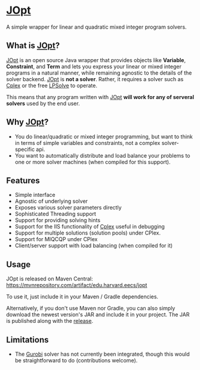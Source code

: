 # [JOpt](http://www.eecs.harvard.edu/jopt/)

A simple wrapper for linear and quadratic mixed integer program solvers.

## What is [JOpt](http://www.eecs.harvard.edu/jopt/)?

[JOpt](http://www.eecs.harvard.edu/jopt/) is an open source Java
wrapper that provides objects like **Variable**, **Constraint**, and
**Term** and lets you express your linear or mixed integer programs in
a natural manner, while remaining agnostic to the details of the
solver backend. [JOpt](http://www.eecs.harvard.edu/jopt/) is **not a
solver**. Rather, it requires a solver such as
[Cplex](https://www-01.ibm.com/software/commerce/optimization/cplex-optimizer/)
or the free [LPSolve](http://lpsolve.sourceforge.net/5.5/) to operate.

This means that any program written with
[JOpt](http://www.eecs.harvard.edu/jopt/) **will work for any of
serveral solvers** used by the end user.</p>

## Why [JOpt](http://www.eecs.harvard.edu/jopt/)?

 * You do linear/quadratic or mixed integer programming, but want
   to think in terms of simple variables and constraints, not a
   complex solver-specific api.
 * You want to automatically distribute and load balance your
   problems to one or more solver machines (when compiled for
   this support).

## Features

 * Simple interface
 * Agnostic of underlying solver
 * Exposes various solver parameters directly
 * Sophisticated Threading support
 * Support for providing solving hints
 * Support for the IIS functionality
   of [Cplex](https://www-01.ibm.com/software/commerce/optimization/cplex-optimizer/") useful in debugging
 * Support for multiple solutions (solution pools) under CPlex.
 * Support for MIQCQP under CPlex
 * Client/server support with load balancing (when compiled for it)
 
 ## Usage
 JOpt is released on Maven Central: https://mvnrepository.com/artifact/edu.harvard.eecs/jopt
 
 To use it, just include it in your Maven / Gradle dependencies.
 
 Alternatively, if you don't use Maven nor Gradle, you can also simply download the newest version's JAR and include it in your project.
 The JAR is published along with the [release](https://github.com/blubin/JOpt/releases/).

## Limitations

 * The <a href="http://www.gurobi.com/">Gurobi</a> solver has not
   currently been integrated, though this would be straightforward to
   do (contributions welcome).
